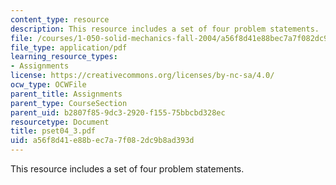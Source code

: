 ```yaml
---
content_type: resource
description: This resource includes a set of four problem statements.
file: /courses/1-050-solid-mechanics-fall-2004/a56f8d41e88bec7a7f082dc9b8ad393d_pset04_3.pdf
file_type: application/pdf
learning_resource_types:
- Assignments
license: https://creativecommons.org/licenses/by-nc-sa/4.0/
ocw_type: OCWFile
parent_title: Assignments
parent_type: CourseSection
parent_uid: b2807f85-9dc3-2920-f155-75bbcbd328ec
resourcetype: Document
title: pset04_3.pdf
uid: a56f8d41-e88b-ec7a-7f08-2dc9b8ad393d
---
```

This resource includes a set of four problem statements.